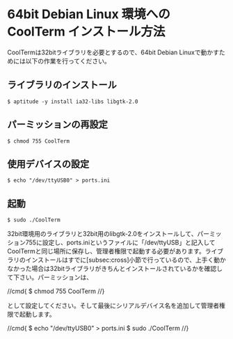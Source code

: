 # 64bit Debian Linux 環境への CoolTerm インストール方法

<!-- TODO: ia32-libsインストール方法の修正 -->
<!-- TODO: 詳細説明の追記 -->

CoolTermは32bitライブラリを必要とするので、64bit Debian Linuxで動かすためには以下の作業を行ってください。

## ライブラリのインストール

```
$ aptitude -y install ia32-libs libgtk-2.0
```

## パーミッションの再設定

```
$ chmod 755 CoolTerm
```

## 使用デバイスの設定

```
$ echo "/dev/ttyUSB0" > ports.ini
```

## 起動

```
$ sudo ./CoolTerm
```


32bit環境用のライブラリと32bit用のlibgtk-2.0をインストールして、パーミッション755に設定し、ports.iniというファイルに「/dev/ttyUSB」と記入してCoolTermと同じ場所に保存し、管理者権限で起動する必要があります。ライブラリのインストールはすでに[subsec:cross]小節で行っているので、上手く動かなかった場合は32bitライブラリがきちんとインストールされているかを確認して下さい。パーミッションは、

//cmd{
$ chmod 755 CoolTerm
//}

として設定してください。そして最後にシリアルデバイス名を追加して管理者権限で起動します。

//cmd{
$ echo "/dev/ttyUSB0" > ports.ini
$ sudo ./CoolTerm
//}